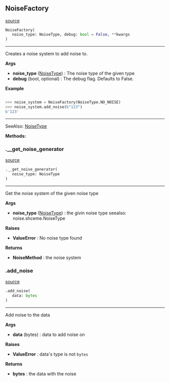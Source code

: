 #


## NoiseFactory
[source](https://github.com/N0Ball/EDAC/blob/main/modules/noise/noise.py/#L5)
```python 
NoiseFactory(
   noise_type: NoiseType, debug: bool = False, **kwargs
)
```


---
Creates a noise system to add noise to.


**Args**

* **noise_type** ([NoiseType](../scheme#NoiseType)) : The noise type of the given type
* **debug** (bool, optional) : The debug flag. Defaults to False.


**Example**


```python

>>> noise_system = NoiseFactory(NoiseType.NO_NOISE)
>>> noise_system.add_noise(b"123")
b'123'

```
---
SeeAlso:
    [NoiseType](../scheme#NoiseType)


**Methods:**


### .__get_noise_generator
[source](https://github.com/N0Ball/EDAC/blob/main/modules/noise/noise.py/#L52)
```python
.__get_noise_generator(
   noise_type: NoiseType
)
```

---
Get the noise system of the given noise type


**Args**

* **noise_type** ([NoiseType](../scheme#NoiseType)) : the givin noise type seealso: noise.shceme.NoiseType


**Raises**

* **ValueError**  : No noise type found


**Returns**

* **NoiseMethod**  : the noise system


### .add_noise
[source](https://github.com/N0Ball/EDAC/blob/main/modules/noise/noise.py/#L28)
```python
.add_noise(
   data: bytes
)
```

---
Add noise to the data


**Args**

* **data** (bytes) : data to add noise on


**Raises**

* **ValueError**  : data's type is not `bytes`


**Returns**

* **bytes**  : the data with the noise

